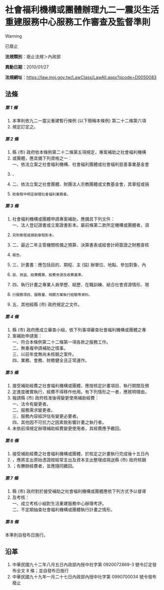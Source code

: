 # 社會福利機構或團體辦理九二一震災生活重建服務中心服務工作審查及監督準則
> [!WARNING]
> 已廢止

**法規類別**：廢止法規＞內政部

**異動日期**：2010/01/27  

**法規網址**：https://law.moj.gov.tw/LawClass/LawAll.aspx?pcode=D0050083



## 法條
##### 第 1 條
1. 本準則依九二一震災重建暫行條例 (以下簡稱本條例) 第二十二條第六項
1. 規定訂定之。

##### 第 2 條
1. 縣 (市) 政府依本條例第二十二條第五項規定，專案補助之社會福利機構
1. 或團體，應具備下列資格之一：  
一、依法立案之社會福利機構、社會福利團體或社會福利慈善事業基金會
1.     。
1. 二、依法立案之社會團體、財團法人宗教團體或文教基金會，其章程或捐
1.     助章程中明定辦理社會福利業務者。

##### 第 3 條
1. 社會福利機構或團體申請專案補助，應備具下列文件：  
一、法人登記證書或立案證書影本。屬前條第二款所定機構或團體者，須
1.     另附章程或捐助章程影本。
1. 二、最近二年主管機關核備之預算、決算書表或經會計師簽證之財務查核
1.     報告。
1. 三、計畫書：應包括目的、期程、主 (協) 辦單位、地點、參加對象、內
1.     容、效益、經費概算、經費來源及收費基準。
1. 四、執行計畫之專業人員學歷、經歷、在職訓練、結合社會資源情形、現
1.     行服務項目、服務量、相關方案執行經驗等資料。
1. 五、其他經縣 (市) 政府規定之文件。

##### 第 4 條
1. 縣 (市) 政府應成立審查小組，依下列事項審查社會福利機構或團體之專
1. 案補助申請案：  
一、符合本條例第二十二條第一項各款之服務工作。  
二、無重複申請補助之情事。  
三、以前年度無尚未核銷之案件。  
四、業務、會務、財務健全且正常運作。

##### 第 5 條
1. 接受補助經費之社會福利機構或團體，應按核定計畫項目、執行期間及預
1. 定進度確實執行，經費不得移作他用。有下列情形之一者，應敘明理由，
1. 報請縣 (市) 政府核准後得變更使用補助經費：  
一、法令有變更者。  
二、服務需求變更者。  
三、服務內容經評估有變更必要者。  
四、其他因不可抗力之因素致影響計畫之執行者。
1. 未依前項規定辦理補助經費變更使用者，其經費應予繳回。

##### 第 6 條
1. 接受補助經費之社會福利機構或團體，於核定之計畫執行完成後十五日內
1. ，應將支出原始憑證按經常支出及資本支出整理成冊送縣 (市) 政府核銷
1. ；有賸餘經費者，並應隨同繳回。

##### 第 7 條
1. 縣 (市) 政府對於接受補助之社會福利機構或團體應依下列方式予以督導
1. 及考核：  
一、成立考核小組對生活重建服務中心辦理考評。  
二、不定期抽查社會福利機構或團體執行計畫之情形。

##### 第 8 條
本準則自發布日施行。

## 沿革
1. 中華民國九十二年八月五日內政部內授中社字第 0920072869-3 號令訂定發布全文 8  條；並自發布日施行
1. 中華民國九十九年一月二十七日內政部內授中社字第 0990700034 號令發布廢止  
